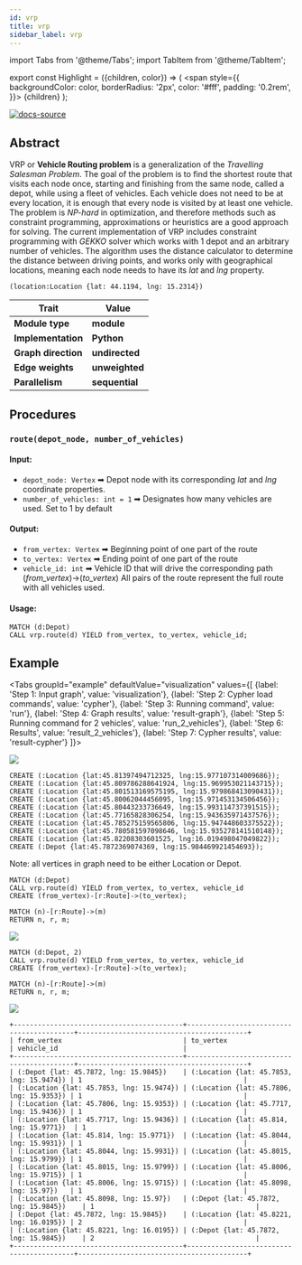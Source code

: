 ```yaml
---
id: vrp
title: vrp
sidebar_label: vrp
---
```


import Tabs from '@theme/Tabs';
import TabItem from '@theme/TabItem';

export const Highlight = ({children, color}) => (
  <span
    style={{
      backgroundColor: color,
      borderRadius: '2px',
      color: '#fff',
      padding: '0.2rem',
    }}>
    {children}
  </span>
);

[![docs-source](https://img.shields.io/badge/source-vrp-FB6E00?logo=github&style=for-the-badge)](https://github.com/memgraph/mage/blob/main/python/vrp.py)


## Abstract

VRP or **Vehicle Routing problem** is a generalization of the *Travelling Salesman Problem*. The goal of the problem is to find the shortest route that visits each node once, starting and finishing from the same node, called a depot, while using a fleet of vehicles. Each vehicle does not need to be at every location, it is enough that every node is visited by at least one vehicle. The problem is *NP-hard* in optimization, and therefore methods such as constraint programming, approximations or heuristics are a good approach for solving. The current implementation of VRP includes constraint programming with *GEKKO* solver which works with 1 depot and an arbitrary number of vehicles. The algorithm uses the distance calculator to determine the distance between driving points, and works only with geographical locations, meaning each node needs to have its *lat* and *lng* property.

```cypher
(location:Location {lat: 44.1194, lng: 15.2314})
```

| Trait               | Value                                                 |
| ------------------- | ----------------------------------------------------- |
| **Module type**     | <Highlight color="#FB6E00">**module**</Highlight>     |
| **Implementation**  | <Highlight color="#FB6E00">**Python**</Highlight>     |
| **Graph direction** | <Highlight color="#FB6E00">**undirected**</Highlight> |
| **Edge weights**    | <Highlight color="#FB6E00">**unweighted**</Highlight> |
| **Parallelism**     | <Highlight color="#FB6E00">**sequential**</Highlight> |

## Procedures

### `route(depot_node, number_of_vehicles)`

#### Input:

* `depot_node: Vertex` ➡ Depot node with its corresponding *lat* and *lng* coordinate properties.
* `number_of_vehicles: int = 1` ➡ Designates how many vehicles are used. Set to 1 by default

#### Output:

* `from_vertex: Vertex` ➡ Beginning point of one part of the route
* `to_vertex: Vertex` ➡ Ending point of one part of the route
* `vehicle_id: int` ➡ Vehicle ID that will drive the corresponding path (*from_vertex*)->(*to_vertex*)
All pairs of the route represent the full route with all vehicles used.

#### Usage:
```cypher
MATCH (d:Depot)
CALL vrp.route(d) YIELD from_vertex, to_vertex, vehicle_id;
```

## Example

<Tabs
  groupId="example"
  defaultValue="visualization"
  values={[
    {label: 'Step 1: Input graph', value: 'visualization'},
    {label: 'Step 2: Cypher load commands', value: 'cypher'},
    {label: 'Step 3: Running command', value: 'run'},
    {label: 'Step 4: Graph results', value: 'result-graph'},
    {label: 'Step 5: Running command for 2 vehicles', value: 'run_2_vehicles'},
    {label: 'Step 6: Results', value: 'result_2_vehicles'},
    {label: 'Step 7: Cypher results', value: 'result-cypher'}
  ]}>
  <TabItem value="visualization">

  <img src="https://i.imgur.com/BglFaKM.png"/>

  </TabItem>

  <TabItem value="cypher">

```cypher
CREATE (:Location {lat:45.81397494712325, lng:15.977107314009686});
CREATE (:Location {lat:45.809786288641924, lng:15.969953021143715});
CREATE (:Location {lat:45.801513169575195, lng:15.979868413090431});
CREATE (:Location {lat:45.80062044456095, lng:15.971453134506456});
CREATE (:Location {lat:45.80443233736649, lng:15.993114737391515});
CREATE (:Location {lat:45.77165828306254, lng:15.943635971437576});
CREATE (:Location {lat:45.785275159565806, lng:15.947448603375522});
CREATE (:Location {lat:45.780581597098646, lng:15.935278141510148});
CREATE (:Location {lat:45.82208303601525, lng:16.019498047049822});
CREATE (:Depot {lat:45.7872369074369, lng:15.984469921454693});
```
Note: all vertices in graph need to be either Location or Depot.

  </TabItem>

  <TabItem value="run">

```cypher
MATCH (d:Depot)
CALL vrp.route(d) YIELD from_vertex, to_vertex, vehicle_id
CREATE (from_vertex)-[r:Route]->(to_vertex);

MATCH (n)-[r:Route]->(m)
RETURN n, r, m;
```

  </TabItem>

  <TabItem value="result-graph">

  <img src="https://i.imgur.com/VowLxaO.png"/>

  </TabItem>

  <TabItem value="run_2_vehicles">

```cypher
MATCH (d:Depot, 2)
CALL vrp.route(d) YIELD from_vertex, to_vertex, vehicle_id
CREATE (from_vertex)-[r:Route]->(to_vertex);

MATCH (n)-[r:Route]->(m)
RETURN n, r, m;
```

  </TabItem>

  <TabItem value="result_2_vehicles">

  <img src="https://i.imgur.com/2He3kiQ.png"/>

  </TabItem>

  <TabItem value="result-cypher">

```plaintext
+------------------------------------------+------------------------------------------+------------------------------------------+
| from_vertex                              | to_vertex                                | vehicle_id                               |
+------------------------------------------+------------------------------------------+------------------------------------------+
| (:Depot {lat: 45.7872, lng: 15.9845})    | (:Location {lat: 45.7853, lng: 15.9474}) | 1                                        |
| (:Location {lat: 45.7853, lng: 15.9474}) | (:Location {lat: 45.7806, lng: 15.9353}) | 1                                        |
| (:Location {lat: 45.7806, lng: 15.9353}) | (:Location {lat: 45.7717, lng: 15.9436}) | 1                                        |
| (:Location {lat: 45.7717, lng: 15.9436}) | (:Location {lat: 45.814, lng: 15.9771})  | 1                                        |
| (:Location {lat: 45.814, lng: 15.9771})  | (:Location {lat: 45.8044, lng: 15.9931}) | 1                                        |
| (:Location {lat: 45.8044, lng: 15.9931}) | (:Location {lat: 45.8015, lng: 15.9799}) | 1                                        |
| (:Location {lat: 45.8015, lng: 15.9799}) | (:Location {lat: 45.8006, lng: 15.9715}) | 1                                        |
| (:Location {lat: 45.8006, lng: 15.9715}) | (:Location {lat: 45.8098, lng: 15.97})   | 1                                        |
| (:Location {lat: 45.8098, lng: 15.97})   | (:Depot {lat: 45.7872, lng: 15.9845})    | 1                                        |
| (:Depot {lat: 45.7872, lng: 15.9845})    | (:Location {lat: 45.8221, lng: 16.0195}) | 2                                        |
| (:Location {lat: 45.8221, lng: 16.0195}) | (:Depot {lat: 45.7872, lng: 15.9845})    | 2                                        |
+------------------------------------------+------------------------------------------+------------------------------------------+
```
  </TabItem>

</Tabs>